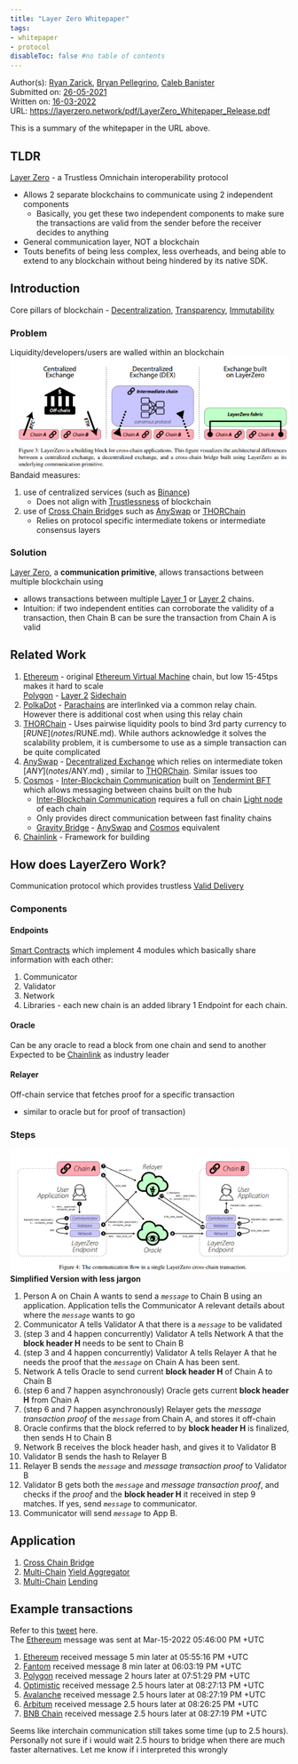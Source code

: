 ```yaml
---
title: "Layer Zero Whitepaper"
tags:
- whitepaper
- protocol
disableToc: false #no table of contents
---
```


Author(s): [Ryan Zarick](notes/Ryan%20Zarick.md), [Bryan Pellegrino](notes/Bryan%20Pellegrino.md), [Caleb Banister](notes/Caleb%20Banister.md)  
Submitted on: [26-05-2021](notes/26-05-2021.md)  
Written on: [16-03-2022](notes/16-03-2022.md)  
URL: https://layerzero.network/pdf/LayerZero_Whitepaper_Release.pdf  

This is a summary of the whitepaper in the URL above. 

## TLDR
[Layer Zero](notes/Layer%20Zero.md) - a Trustless Omnichain interoperability protocol  
- Allows 2 separate blockchains to communicate using 2 independent components
	- Basically, you get these two independent components to make sure the transactions are valid from the sender before the receiver decides to anything
- General communication layer, NOT a blockchain
- Touts benefits of being less complex, less overheads, and being able to extend to any blockchain without being hindered by its native SDK.

## Introduction
Core pillars of blockchain - [Decentralization](notes/Decentralization.md), [Transparency](notes/Transparency.md), [Immutability](notes/Immutability.md)
### Problem
Liquidity/developers/users are walled within an blockchain
![](notes/images/Pasted%20image%2020220317231855.png)
Bandaid measures:
1. use of centralized services (such as [Binance](notes/Binance.md))
	- Does not align with [Trustlessness](notes/Trustlessness.md) of blockchain
2. use of [Cross Chain Bridge](notes/Cross%20Chain%20Bridge.md)s such as [AnySwap](notes/AnySwap.md) or [THORChain](notes/THORChain.md)
	- Relies on protocol specific intermediate tokens or intermediate consensus layers

### Solution
[Layer Zero](notes/Layer%20Zero.md), a **communication primitive**, allows transactions between multiple blockchain using
- allows transactions between multiple [Layer 1](notes/Layer%201.md) or [Layer 2](notes/Layer%202.md) chains.
- Intuition: if two independent entities can corroborate the validity of a transaction, then Chain B can be sure the transaction from Chain A is valid


## Related Work
1. [Ethereum](notes/Ethereum.md) - original [Ethereum Virtual Machine](notes/Ethereum%20Virtual%20Machine.md) chain, but low 15-45tps makes it hard to scale  
[Polygon](notes/Polygon.md) - [Layer 2](notes/Layer%202.md) [Sidechain](notes/Sidechain.md)  
2. [PolkaDot](notes/PolkaDot.md) - [Parachains](notes/Parachains.md) are interlinked via a common relay chain. However there is additional cost when using this relay chain  
3. [THORChain](notes/THORChain.md) - Uses pairwise liquidity pools to bind 3rd party currency to [$RUNE](notes/$RUNE.md). While authors acknowledge it solves  the scalability problem, it is cumbersome to use as a simple transaction can be quite complicated  
4. [AnySwap](notes/AnySwap.md) - [Decentralized Exchange](notes/Decentralized%20Exchange.md) which relies on intermediate token [$ANY](notes/$ANY.md) , similar to [THORChain](notes/THORChain.md). Similar issues too
5. [Cosmos](notes/Cosmos.md) - [Inter-Blockchain Communication](notes/Inter-Blockchain%20Communication.md) built on [Tendermint BFT](notes/Tendermint%20BFT.md) which allows messaging between chains built on the hub  
	- [Inter-Blockchain Communication](notes/Inter-Blockchain%20Communication.md) requires a full on chain [Light node](notes/Light%20node.md) of each chain  
	- Only provides direct communication between fast finality chains  
	- [Gravity Bridge](notes/Gravity%20Bridge.md) - [AnySwap](notes/AnySwap.md) and [Cosmos](notes/Cosmos.md) equivalent   
6. [Chainlink](notes/Chainlink.md) - Framework for building   

## How does LayerZero Work?
Communication protocol which provides trustless [Valid Delivery](notes/Valid%20Delivery.md)
### Components
#### Endpoints
[Smart Contracts](notes/Smart%20Contracts.md) which implement 4 modules which basically share information with each other:
1. Communicator
2. Validator
3. Network
4. Libraries - each new chain is an added library
1 Endpoint for each chain.
#### Oracle
Can be any oracle to read a block from one chain and send to another  
Expected to be [Chainlink](notes/Chainlink.md) as industry leader

#### Relayer
Off-chain service that fetches proof for a specific transaction
- similar to oracle but for proof of transaction)

### Steps
![](notes/images/Pasted%20image%2020220317234427.png)
**Simplified Version with less jargon**   
1. Person A on Chain A wants to send a *`message`* to Chain B using an application. Application tells the Communicator A relevant details about where the *`message`* wants to go
2. Communicator A tells Validator A that there is a *`message`* to be validated
3. (step 3 and 4 happen concurrently) Validator A tells Network A that the **block header H** needs to be sent to Chain B
4. (step 3 and 4 happen concurrently) Validator A tells Relayer A that he needs the proof that the *`message`* on Chain A has been sent. 
5. Network A tells Oracle to send current **block header H** of Chain A to Chain B
6. (step 6 and 7 happen asynchronously) Oracle gets current **block header H** from Chain A
7. (step 6 and 7 happen asynchronously) Relayer gets the *message transaction proof* of the *`message`* from Chain A, and stores it off-chain
8. Oracle confirms that the block referred to by **block header H** is finalized, then sends H to Chain B
9. Network B receives the block header hash, and gives it to Validator B
10. Validator B sends the hash to Relayer B
11. Relayer B sends the *`message`* and *message transaction proof* to Validator B
12. Validator B gets both the *`message`* and *message transaction proof*, and checks if the *proof* and the **block header H** it received in step 9 matches. If yes, send *`message`* to communicator.
13. Communicator will send *`message`* to App B.


## Application
1. [Cross Chain Bridge](notes/Cross%20Chain%20Bridge.md)  
2. [Multi-Chain](notes/Multi-Chain.md) [Yield Aggregator](notes/Yield%20Aggregator.md)  
3. [Multi-Chain](notes/Multi-Chain.md) [Lending](notes/Lending.md)

## Example transactions
Refer to this [tweet](https://twitter.com/ryanzarick/status/1503893827525951489) here.   
The [Ethereum](notes/Ethereum.md) message was sent at Mar-15-2022 05:46:00 PM +UTC
1. [Ethereum](notes/Ethereum.md) received message 5 min later at 05:55:16 PM +UTC
2. [Fantom](notes/Fantom.md) received message 8 min later at 06:03:19 PM +UTC
3. [Polygon](notes/Polygon.md) received message 2 hours later at 07:51:29 PM +UTC
4. [Optimistic](notes/Optimistic.md) received message 2.5 hours later at 08:27:13 PM +UTC
5. [Avalanche](notes/Avalanche.md) received message 2.5 hours later at 08:27:19 PM +UTC
6. [Arbitum](notes/Arbitum.md) received message 2.5 hours later at 08:26:25 PM +UTC
7. [BNB Chain](notes/BNB%20Chain.md) received message 2.5 hours later at 08:27:19 PM +UTC

Seems like interchain communication still takes some time (up to 2.5 hours). Personally not sure if i would wait 2.5 hours to bridge when there are much faster alternatives. Let me know if i interpreted this wrongly